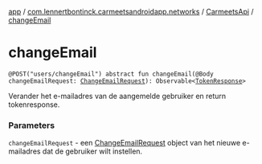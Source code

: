 [app](../../index.md) / [com.lennertbontinck.carmeetsandroidapp.networks](../index.md) / [CarmeetsApi](index.md) / [changeEmail](./change-email.md)

# changeEmail

`@POST("users/changeEmail") abstract fun changeEmail(@Body changeEmailRequest: `[`ChangeEmailRequest`](../../com.lennertbontinck.carmeetsandroidapp.networks.requests/-change-email-request/index.md)`): Observable<`[`TokenResponse`](../../com.lennertbontinck.carmeetsandroidapp.networks.responses/-token-response/index.md)`>`

Verander het e-mailadres van de aangemelde gebruiker en return tokenresponse.

### Parameters

`changeEmailRequest` - een [ChangeEmailRequest](../../com.lennertbontinck.carmeetsandroidapp.networks.requests/-change-email-request/index.md) object van het nieuwe e-mailadres dat de gebruiker wilt instellen.